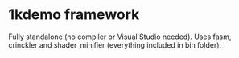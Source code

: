# 1kdemo framework

Fully standalone (no compiler or Visual Studio needed). Uses fasm, crinckler and shader_minifier (everything included in bin folder).
